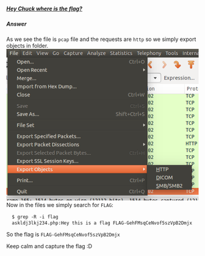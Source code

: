 ##### [Hey Chuck where is the flag?](http://ringzer0team.com/challenges/44)
##### Answer
As we see the file is `pcap` file and the requests are `http` so we simply export objects in folder.  
![export objects](export.png)
Now in the files we simply search for `FLAG`:
```
  $ grep -R -i flag
  askldj3lkj234.php:Hey this is a flag FLAG-GehFMsqCeNvof5szVpB2Dmjx
```
So the flag is `FLAG-GehFMsqCeNvof5szVpB2Dmjx`

Keep calm and capture the flag :D
